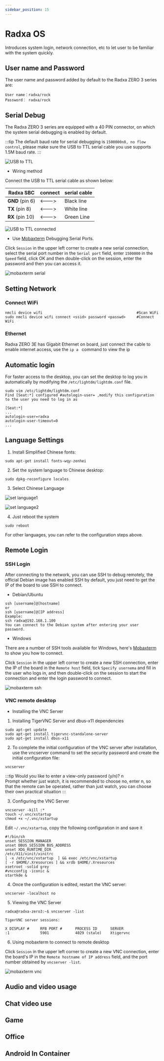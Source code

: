 ```yaml
---
sidebar_position: 15
---
```


# Radxa OS

Introduces system login, network connection, etc to let user to be familiar with the system quickly.

## User name and Password

The user name and password added by default to the Radxa ZERO 3 series are:

```
User name：radxa/rock
Password： radxa/rock
```

## Serial Debug

The Radxa ZERO 3 series are equipped with a 40 PIN connector, on which the system serial debugging is enabled by default.

:::tip
The default baud rate for serial debugging is `1500000n8, no flow control`, please make sure the USB to TTL serial cable you use supports 1.5M baud rate.
:::

![USB to TTL](/img/accessories/600px-Usb2ttl-cable-definition.webp)

- Wiring method

Connect the USB to TTL serial cable as shown below:

| Radxa SBC       | connect | serial cable |
| --------------- | ------- | ------------ |
| **GND** (pin 6) | <--->   | Black line   |
| **TX** (pin 8)  | <--->   | White line   |
| **RX** (pin 10) | <--->   | Green Line   |

![USB to TTL connected](/img/accessories/1000px-Serial-connection.webp)

- Use [Mobaxterm](https://mobaxterm.mobatek.net/) Debugging Serial Ports.

Click `Session` in the upper left corner to create a new serial connection, select the serial port number in the `Serial port` field, enter `1500000` in the `Speed` field, click OK and then double-click on the session, enter the password and then you can access it.

![mobaxterm serial ](/img/zero/zero3w/mobaxterm-serial.webp)

## Setting Network

### Connect WiFi

```
nmcli device wifi                                           #Scan WiFi
sudo nmcli device wifi connect <ssid> password <passwd>     #Connect WiFi
```

### Ethernet

Radxa ZERO 3E has Gigabit Ethernet on board, just connect the cable to enable internet access, use the `ip a ` command to view the ip

## Automatic login

For faster access to the desktop, you can set the desktop to log you in automatically by modifying the `/etc/lightdm/lightdm.conf` file.

```
sudo vim /etc/lightdm/lightdm.conf
Find [Seat:*] configured #autologin-user= ,modify this configuration to the user you need to log in as

[Seat:*]
...
autologin-user=radxa
autologin-user-timeout=0
...
```

## Language Settings

1. Install Simplified Chinese fonts:

```
sudo apt-get install fonts-wqy-zenhei
```

2. Set the system language to Chinese desktop:

```
sudo dpkg-reconfigure locales
```

3. Select Chinese Language

![set language1 ](/img/zero/zero3w/set-language1.webp)

![set language2 ](/img/zero/zero3w/set-language2.webp)

4. Just reboot the system

```
sudo reboot
```

For other languages, you can refer to the configuration steps above.

## Remote Login

### SSH Login

After connecting to the network, you can use SSH to debug remotely, the official Debian image has enabled SSH by default, you just need to get the IP of the board to use SSH to connect.

- Debian/Ubuntu

```
ssh [username]@[hostname]
or
ssh [username]@[IP address]
Example:
ssh radxa@192.168.1.100
You can connect to the Debian system after entering your user password.
```

- Windows

There are a number of SSH tools available for Windows, here's [Mobaxterm](https://mobaxterm.mobatek.net/) to show you how to connect.

Click `Session` in the upper left corner to create a new SSH connection, enter the IP of the board in the `Remote host` field, tick `Specify usernema` and fill in the user who logs in, and then double-click on the session to start the connection and enter the login password to connect.

![mobaxterm ssh ](/img/zero/zero3w/mobaxterm-ssh.webp)

### VNC remote desktop

- Installing the VNC Server

1. Installing TigerVNC Server and dbus-x11 dependencies

```
sudo apt-get update
sudo apt-get install tigervnc-standalone-server
sudo apt-get install dbus-x11
```

2. To complete the initial configuration of the VNC server after installation, use the vncserver command to set the security password and create the initial configuration file:

```
vncserver
```

:::tip
Would you like to enter a view-only password (y/n)? n  
Prompt whether just watch, it is recommended to choose no, enter n, so that the remote can be operated, rather than just watch, you can choose their own practical situation
:::

3. Configuring the VNC Server

```
vncserver -kill :*
touch ~/.vnc/xstartup
chmod +x ~/.vnc/xstartup
```

Edit `~/.vnc/xstartup`, copy the following configuration in and save it

```
#!/bin/sh
unset SESSION_MANAGER
unset DBUS_SESSION_BUS_ADDRESS
unset XDG_RUNTIME_DIR
/etc/X11/xinit/xinitrc
[ -x /etc/vnc/xstartup  ] && exec /etc/vnc/xstartup
[ -r $HOME/.Xresources ] && xrdb $HOME/.Xresources
xsetroot -solid grey
#vncconfig -iconic &
startkde &
```

4. Once the configuration is edited, restart the VNC server:

```
vncserver -localhost no
```

5. Viewing the VNC Server

```
radxa@radxa-zero3:~$ vncserver -list

TigerVNC server sessions:

X DISPLAY #     RFB PORT #      PROCESS ID      SERVER
:1              5901            4029 (stale)    Xtigervnc
```

6. Using mobaxterm to connect to remote desktop

Click `Session` in the upper left corner to create a new VNC connection, enter the board's IP in the `Remote hostname of IP address` field, and the port number obtained by `vncserver -list`.

![mobaxterm vnc ](/img/zero/zero3w/mobaxterm-vnc.webp)

## Audio and video usage

## Chat video use

## Game

## Office

## Android In Container
